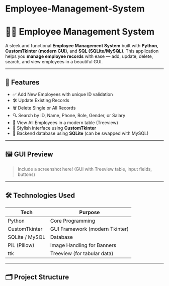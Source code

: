 # Employee-Management-System

# 🧑‍💼 Employee Management System

A sleek and functional **Employee Management System** built with **Python**, **CustomTkinter (modern GUI)**, and **SQL (SQLite/MySQL)**. This application helps you **manage employee records** with ease — add, update, delete, search, and view employees in a beautiful GUI.

---

## 🚀 Features

- ✅ Add New Employees with unique ID validation
- 🛠️ Update Existing Records
- 🗑️ Delete Single or All Records
- 🔍 Search by ID, Name, Phone, Role, Gender, or Salary
- 📜 View All Employees in a modern table (Treeview)
- 🎨 Stylish interface using **CustomTkinter**
- 💾 Backend database using **SQLite** (can be swapped with MySQL)

---

## 🖼️ GUI Preview

> Include a screenshot here! (GUI with Treeview table, input fields, buttons)

---

## 🛠️ Technologies Used

| Tech           | Purpose                       |
|----------------|-------------------------------|
| Python         | Core Programming              |
| CustomTkinter  | GUI Framework (modern Tkinter)|
| SQLite / MySQL | Database                      |
| PIL (Pillow)   | Image Handling for Banners    |
| ttk            | Treeview (for tabular data)   |

---

## 🗂️ Project Structure

